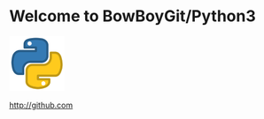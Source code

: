 # Welcome to BowBoyGit/Python3

<img src="images/pylogo.png" width=100>
<!-- ![](images/pylogo.png) -->


http://github.com 






















